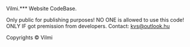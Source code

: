 Vilmi.*** Website CodeBase.

Only public for publishing purposes!
NO ONE is allowed to use this code!
ONLY IF got premission from developers. Contact: kvs@outlook.hu





Copyrights © Vilmi